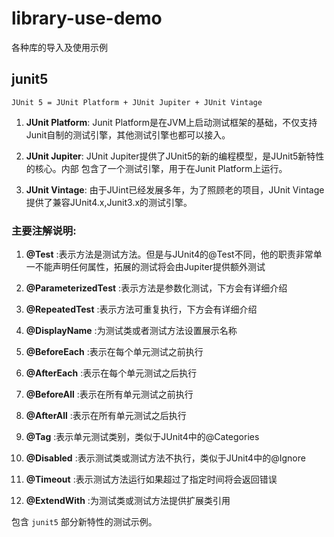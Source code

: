 # library-use-demo

各种库的导入及使用示例

## junit5

`JUnit 5 = JUnit Platform + JUnit Jupiter + JUnit Vintage`

1. **JUnit Platform**: Junit Platform是在JVM上启动测试框架的基础，不仅支持Junit自制的测试引擎，其他测试引擎也都可以接入。

2. **JUnit Jupiter**: JUnit Jupiter提供了JUnit5的新的编程模型，是JUnit5新特性的核心。内部 包含了一个测试引擎，用于在Junit Platform上运行。

3. **JUnit Vintage**: 由于JUint已经发展多年，为了照顾老的项目，JUnit Vintage提供了兼容JUnit4.x,Junit3.x的测试引擎。

### 主要注解说明:

1. **@Test** :表示方法是测试方法。但是与JUnit4的@Test不同，他的职责非常单一不能声明任何属性，拓展的测试将会由Jupiter提供额外测试

2. **@ParameterizedTest** :表示方法是参数化测试，下方会有详细介绍

3. **@RepeatedTest** :表示方法可重复执行，下方会有详细介绍

4. **@DisplayName** :为测试类或者测试方法设置展示名称

5. **@BeforeEach** :表示在每个单元测试之前执行

6. **@AfterEach** :表示在每个单元测试之后执行

7. **@BeforeAll** :表示在所有单元测试之前执行

8. **@AfterAll** :表示在所有单元测试之后执行

9. **@Tag** :表示单元测试类别，类似于JUnit4中的@Categories

10. **@Disabled** :表示测试类或测试方法不执行，类似于JUnit4中的@Ignore

11. **@Timeout** :表示测试方法运行如果超过了指定时间将会返回错误

12. **@ExtendWith** :为测试类或测试方法提供扩展类引用

包含 `junit5` 部分新特性的测试示例。
